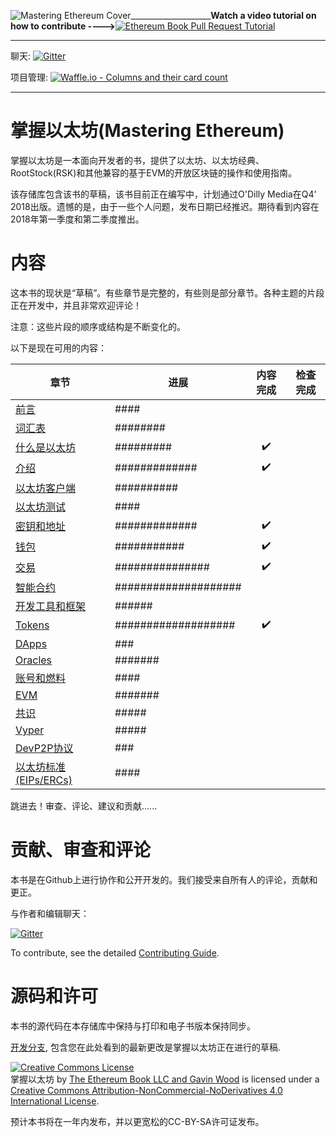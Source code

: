 ![Mastering Ethereum Cover](images/cover_thumb.png)____________________**Watch a video tutorial on how to contribute ---->**[![Ethereum Book Pull Request Tutorial](https://img.youtube.com/vi/IBYHohWm_5w/1.jpg)](https://www.youtube.com/watch?v=IBYHohWm_5w)
<hr/>

聊天: [![Gitter](https://github.com/ethereumbook/ethereumbook/blob/develop/images/chat-on-gitter.svg)](https://gitter.im/ethereumbook/Lobby)

项目管理: [![Waffle.io - Columns and their card count](https://badge.waffle.io/ethereumbook/ethereumbook.svg?columns=all)](https://waffle.io/ethereumbook/ethereumbook)
<hr/>

# 掌握以太坊(Mastering Ethereum)

掌握以太坊是一本面向开发者的书，提供了以太坊、以太坊经典、RootStock(RSK)和其他兼容的基于EVM的开放区块链的操作和使用指南。

该存储库包含该书的草稿，该书目前正在编写中，计划通过O'Dilly Media在Q4' 2018出版。遗憾的是，由于一些个人问题，发布日期已经推迟。期待看到内容在2018年第一季度和第二季度推出。

# 内容

这本书的现状是“草稿”。有些章节是完整的，有些则是部分章节。各种主题的片段正在开发中，并且非常欢迎评论！

注意：这些片段的顺序或结构是不断变化的。

以下是现在可用的内容：

| 章节 | 进展 | 内容完成 | 检查完成 |
|-------|------|:------:|:------:|
| [前言](preface_zh.asciidoc) | #### |||
| [词汇表](glossary_zh.asciidoc) | ######## |||
| [什么是以太坊](what-is_zh.asciidoc) | ######### | :heavy_check_mark: ||
| [介绍](intro_zh.asciidoc) | ############# | :heavy_check_mark: ||
| [以太坊客户端](clients_zh.asciidoc) | ########## |||
| [以太坊测试](ethereum-testnets_zh.asciidoc) | #### |||
| [密钥和地址](keys-addresses_zh.asciidoc) | ############# | :heavy_check_mark: ||
| [钱包](wallets_zh.asciidoc) | ########### | :heavy_check_mark: ||
| [交易](transactions_zh.asciidoc) | ############### | :heavy_check_mark: ||
| [智能合约](smart-contracts_zh.asciidoc) | #################### |||
| [开发工具和框架](dev-tools_zh.asciidoc) | ###### |||
| [Tokens](tokens_zh.asciidoc) | ################### | :heavy_check_mark: ||
| [DApps](dapps_zh.asciidoc) | ### |||
| [Oracles](oracles_zh.asciidoc) | ####### |||
| [账号和燃料](gas_zh.asciidoc) | #### |||
| [EVM](evm_zh.asciidoc) | ####### |||
| [共识](consensus_zh.asciidoc) | ##### |||
| [Vyper](vyper.asciidoc) | ##### |||
| [DevP2P协议](devp2p-protocol_zh.asciidoc) | ### |||
| [以太坊标准(EIPs/ERCs)](standards-eip-erc.asciidoc) | #### |||


跳进去！审查、评论、建议和贡献......

# 贡献、审查和评论

本书是在Github上进行协作和公开开发的。我们接受来自所有人的评论，贡献和更正。

与作者和编辑聊天：

[![Gitter](https://github.com/ethereumbook/ethereumbook/blob/develop/images/chat-on-gitter.svg)](https://gitter.im/ethereumbook/Lobby)

To contribute, see the detailed [Contributing Guide](CONTRIBUTING.md).

# 源码和许可

本书的源代码在本存储库中保持与打印和电子书版本保持同步。

[开发分支](https://github.com/ethereumbook/ethereumbook/tree/develop), 包含您在此处看到的最新更改是掌握以太坊正在进行的草稿.

<a rel="license" href="http://creativecommons.org/licenses/by-nc-nd/4.0/"><img alt="Creative Commons License" style="border-width:0" src="https://i.creativecommons.org/l/by-nc-nd/4.0/88x31.png" /></a><br /><span xmlns:dct="http://purl.org/dc/terms/" property="dct:title">掌握以太坊</span> by <a xmlns:cc="http://creativecommons.org/ns#" href="https://antonopoulos.com/" property="cc:attributionName" rel="cc:attributionURL">The Ethereum Book LLC and Gavin Wood</a> is licensed under a <a rel="license" href="http://creativecommons.org/licenses/by-nc-nd/4.0/">Creative Commons Attribution-NonCommercial-NoDerivatives 4.0 International License</a>.

预计本书将在一年内发布，并以更宽松的CC-BY-SA许可证发布。

